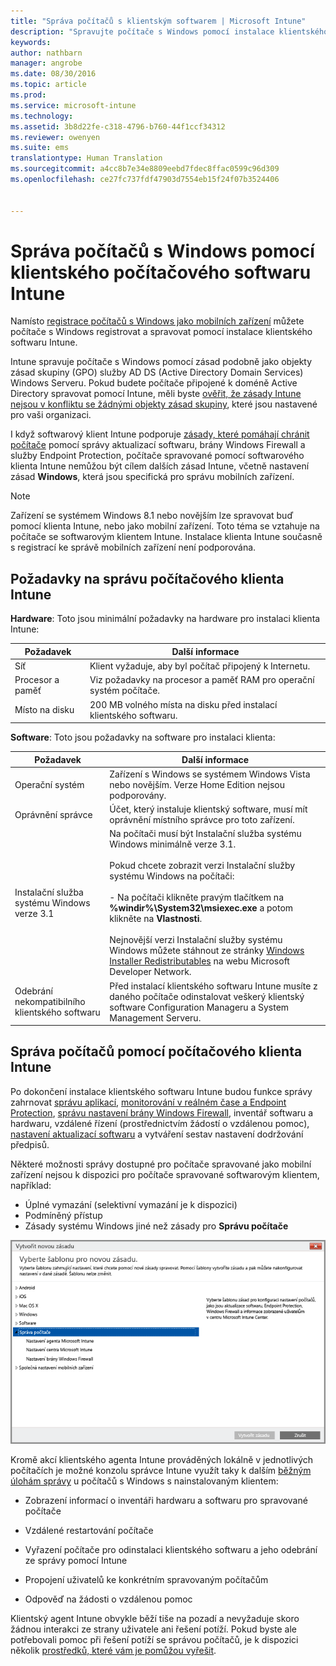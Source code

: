 ```yaml
---
title: "Správa počítačů s klientským softwarem | Microsoft Intune"
description: "Spravujte počítače s Windows pomocí instalace klientského softwaru Intune."
keywords: 
author: nathbarn
manager: angrobe
ms.date: 08/30/2016
ms.topic: article
ms.prod: 
ms.service: microsoft-intune
ms.technology: 
ms.assetid: 3b8d22fe-c318-4796-b760-44f1ccf34312
ms.reviewer: owenyen
ms.suite: ems
translationtype: Human Translation
ms.sourcegitcommit: a4cc8b7e34e8809eebd7fdec8ffac0599c96d309
ms.openlocfilehash: ce27fc737fdf47903d7554eb15f24f07b3524406


---
```


# Správa počítačů s Windows pomocí klientského počítačového softwaru Intune
Namísto [registrace počítačů s Windows jako mobilních zařízení](set-up-windows-device-management-with-microsoft-intune.md) můžete počítače s Windows registrovat a spravovat pomocí instalace klientského softwaru Intune.

Intune spravuje počítače s Windows pomocí zásad podobně jako objekty zásad skupiny (GPO) služby AD DS (Active Directory Domain Services) Windows Serveru. Pokud budete počítače připojené k doméně Active Directory spravovat pomocí Intune, měli byste [ověřit, že zásady Intune nejsou v konfliktu se žádnými objekty zásad skupiny](resolve-gpo-and-microsoft-intune-policy-conflicts.md), které jsou nastavené pro vaši organizaci.

I když softwarový klient Intune podporuje [zásady, které pomáhají chránit počítače](policies-to-protect-windows-pcs-in-microsoft-intune.md) pomocí správy aktualizací softwaru, brány Windows Firewall a služby Endpoint Protection, počítače spravované pomocí softwarového klienta Intune nemůžou být cílem dalších zásad Intune, včetně nastavení zásad **Windows**, která jsou specifická pro správu mobilních zařízení.

> [!NOTE]
> Zařízení se systémem Windows 8.1 nebo novějším lze spravovat buď pomocí klienta Intune, nebo jako mobilní zařízení. Toto téma se vztahuje na počítače se softwarovým klientem Intune. Instalace klienta Intune současně s registrací ke správě mobilních zařízení není podporována.

## Požadavky na správu počítačového klienta Intune

**Hardware**: Toto jsou minimální požadavky na hardware pro instalaci klienta Intune:

|Požadavek|Další informace|
|---------------|--------------------|
|Síť|Klient vyžaduje, aby byl počítač připojený k Internetu.|
|Procesor a paměť|Viz požadavky na procesor a paměť RAM pro operační systém počítače.|
|Místo na disku|200 MB volného místa na disku před instalací klientského softwaru.|

**Software**: Toto jsou požadavky na software pro instalaci klienta:

|Požadavek|Další informace|
|---------------|--------------------|
|Operační systém | Zařízení s Windows se systémem Windows Vista nebo novějším. Verze Home Edition nejsou podporovány.|
|Oprávnění správce|Účet, který instaluje klientský software, musí mít oprávnění místního správce pro toto zařízení.|
|Instalační služba systému Windows verze 3.1|Na počítači musí být Instalační služba systému Windows minimálně verze 3.1.<br /><br />Pokud chcete zobrazit verzi Instalační služby systému Windows na počítači:<br /><br />-   Na počítači klikněte pravým tlačítkem na **%windir%\System32\msiexec.exe** a potom klikněte na **Vlastnosti**.<br /><br />Nejnovější verzi Instalační služby systému Windows můžete stáhnout ze stránky [Windows Installer Redistributables](http://go.microsoft.com/fwlink/?LinkID=234258) na webu Microsoft Developer Network.|
|Odebrání nekompatibilního klientského softwaru|Před instalací klientského softwaru Intune musíte z daného počítače odinstalovat veškerý klientský software Configuration Manageru a System Management Serveru.|

## Správa počítačů pomocí počítačového klienta Intune
Po dokončení instalace klientského softwaru Intune budou funkce správy zahrnovat [správu aplikací](deploy-apps-in-microsoft-intune.md), [monitorování v reálném čase a Endpoint Protection](help-secure-windows-pcs-with-endpoint-protection-for-microsoft-intune.md), [správu nastavení brány Windows Firewall](help-protect-windows-pcs-using-windows-firewall-policies-in-microsoft-intune.md), inventář softwaru a hardwaru, vzdálené řízení (prostřednictvím žádostí o vzdálenou pomoc), [nastavení aktualizací softwaru](keep-windows-pcs-up-to-date-with-software-updates-in-microsoft-intune.md) a vytváření sestav nastavení dodržování předpisů.

Některé možnosti správy dostupné pro počítače spravované jako mobilní zařízení nejsou k dispozici pro počítače spravované softwarovým klientem, například:

-   Úplné vymazání (selektivní vymazání je k dispozici)
-   Podmíněný přístup
-   Zásady systému Windows jiné než zásady pro **Správu počítače**

![Šablony zásad pro počítače s Windows](../media/pc_policy_template.png)

Kromě akcí klientského agenta Intune prováděných lokálně v jednotlivých počítačích je možné konzolu správce Intune využít taky k dalším [běžným úlohám správy](common-windows-pc-management-tasks-with-the-microsoft-intune-computer-client.md) u počítačů s Windows s nainstalovaným klientem:

-   Zobrazení informací o inventáři hardwaru a softwaru pro spravované počítače

-   Vzdálené restartování počítače

-   Vyřazení počítače pro odinstalaci klientského softwaru a jeho odebrání ze správy pomocí Intune

-   Propojení uživatelů ke konkrétním spravovaným počítačům

-   Odpověď na žádosti o vzdálenou pomoc

Klientský agent Intune obvykle běží tiše na pozadí a nevyžaduje skoro žádnou interakci ze strany uživatele ani řešení potíží. Pokud byste ale potřebovali pomoc při řešení potíží se správou počítačů, je k dispozici několik [prostředků, které vám je pomůžou vyřešit](/intune/troubleshoot/troubleshoot-client-setup-in-microsoft-intune).



<!--HONumber=Sep16_HO2-->


